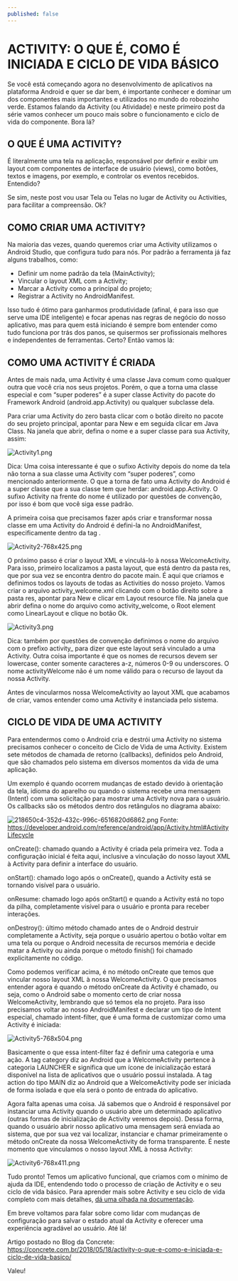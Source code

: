 ```yaml
---
published: false
---
```

# ACTIVITY: O QUE É, COMO É INICIADA E CICLO DE VIDA BÁSICO

Se você está começando agora no desenvolvimento de aplicativos na plataforma Android e quer se dar bem, é importante conhecer e dominar um dos componentes mais importantes e utilizados no mundo do robozinho verde. Estamos falando da Activity (ou Atividade) e neste primeiro post da série vamos conhecer um pouco mais sobre o funcionamento e ciclo de vida do componente. Bora lá?

## O QUE É UMA ACTIVITY?

É literalmente uma tela na aplicação, responsável por definir e exibir um layout com componentes de interface de usuário (views), como botões, textos e imagens, por exemplo, e controlar os eventos recebidos. Entendido?

Se sim, neste post vou usar Tela ou Telas no lugar de Activity ou Activities, para facilitar a compreensão. Ok?

## COMO CRIAR UMA ACTIVITY?

Na maioria das vezes, quando queremos criar uma Activity utilizamos o Android Studio, que configura tudo para nós. Por padrão a ferramenta já faz alguns trabalhos, como:

- Definir um nome padrão da tela (MainActivity);
- Vincular o layout XML com a Activity;
- Marcar a Activity como a principal do projeto;
- Registrar a Activity no AndroidManifest.

Isso tudo é ótimo para ganharmos produtividade (afinal, é para isso que serve uma IDE inteligente) e focar apenas nas regras de negócio do nosso aplicativo, mas para quem está iniciando é sempre bom entender como tudo funciona por trás dos panos, se quisermos ser profissionais melhores e independentes de ferramentas. Certo? Então vamos lá:

## COMO UMA ACTIVITY É CRIADA

Antes de mais nada, uma Activity é uma classe Java comum como qualquer outra que você cria nos seus projetos. Porém, o que a torna uma classe especial e com “super poderes” é a super classe Activity do pacote do Framework Android (android.app.Activity) ou qualquer subclasse dela.

Para criar uma Activity do zero basta clicar com o botão direito no pacote do seu projeto principal, apontar para New e em seguida clicar em Java Class. Na janela que abrir, defina o nome e a super classe para sua Activity, assim:

![Activity1.png]({{site.baseurl}}/_posts/Activity1.png)

Dica: Uma coisa interessante é que o sufixo Activity depois do nome da tela não torna a sua classe uma Activity com “super poderes”, como mencionado anteriormente. O que a torna de fato uma Activity do Android é a super classe que a sua classe tem que herdar: android.app.Activity. O sufixo Activity na frente do nome é utilizado por questões de convenção, por isso é bom que você siga esse padrão.

A primeira coisa que precisamos fazer após criar e transformar nossa classe em uma Activity do Android é defini-la no AndroidManifest, especificamente dentro da tag <application></application>.

![Activity2-768x425.png]({{site.baseurl}}/_posts/Activity2-768x425.png)

O próximo passo é criar o layout XML e vinculá-lo à nossa WelcomeActivity. Para isso, primeiro localizamos a pasta layout, que está dentro da pasta res, que por sua vez se encontra dentro do pacote main. É aqui que criamos e definimos todos os layouts de todas as Activities do nosso projeto. Vamos criar o arquivo activity_welcome.xml clicando com o botão direito sobre a pasta res, apontar para New e clicar em Layout resource file. Na janela que abrir defina o nome do arquivo como activity_welcome, o Root element como LinearLayout e clique no botão Ok.

![Activity3.png]({{site.baseurl}}/_posts/Activity3.png)

Dica: também por questões de convenção definimos o nome do arquivo com o prefixo activity_ para dizer que este layout será vinculado a uma Activity. Outra coisa importante é que os nomes de recursos devem ser lowercase, conter somente caracteres a-z, números 0-9 ou underscores. O nome activityWelcome não é um nome válido para o recurso de layout da nossa Activity.

Antes de vincularmos nossa WelcomeActivity ao layout XML que acabamos de criar, vamos entender como uma Activity é instanciada pelo sistema.

## CICLO DE VIDA DE UMA ACTIVITY

Para entendermos como o Android cria e destrói uma Activity no sistema precisamos conhecer o conceito de Ciclo de Vida de uma Activity. Existem sete métodos de chamada de retorno (callbacks), definidos pelo Android, que são chamados pelo sistema em diversos momentos da vida de uma aplicação.

Um exemplo é quando ocorrem mudanças de estado devido à orientação da tela, idioma do aparelho ou quando o sistema recebe uma mensagem (Intent) com uma solicitação para mostrar uma Activity nova para o usuário. Os callbacks são os métodos dentro dos retângulos no diagrama abaixo:

![218650c4-352d-432c-996c-6516820d6862.png]({{site.baseurl}}/_posts/218650c4-352d-432c-996c-6516820d6862.png)
Fonte: https://developer.android.com/reference/android/app/Activity.html#ActivityLifecycle

onCreate(): chamado quando a Activity é criada pela primeira vez. Toda a configuração inicial é feita aqui, inclusive a vinculação do nosso layout XML à Activity para definir a interface do usuário.

onStart(): chamado logo após o onCreate(), quando a Activity está se tornando visível para o usuário.

onResume: chamado logo após onStart() e quando a Activity está no topo da pilha, completamente visível para o usuário e pronta para receber interações.

onDestroy(): último método chamado antes de o Android destruir completamente a Activity, seja porque o usuário apertou o botão voltar em uma tela ou porque o Android necessita de recursos memória e decide matar a Activity ou ainda porque o método finish() foi chamado explicitamente no código.

Como podemos verificar acima, é no método onCreate que temos que vincular nosso layout XML à nossa WelcomeActivity. O que precisamos entender agora é quando o método onCreate da Activity é chamado, ou seja, como o Android sabe o momento certo de criar nossa WelcomeActivity, lembrando que só temos ela no projeto. Para isso precisamos voltar ao nosso AndroidManifest e declarar um tipo de Intent especial, chamado intent-filter, que é uma forma de customizar como uma Activity é iniciada:

![Activity5-768x504.png]({{site.baseurl}}/_posts/Activity5-768x504.png)

Basicamente o que essa intent-filter faz é definir uma categoria e uma ação. A tag category diz ao Android que a WelcomeActivity pertence à categoria LAUNCHER e significa que um ícone de inicialização estará disponível na lista de aplicativos que o usuário possui instalada. A tag action do tipo MAIN diz ao Android que a WelcomeActivity pode ser iniciada de forma isolada e que ela será o ponto de entrada do aplicativo.

Agora falta apenas uma coisa. Já sabemos que o Android é responsável por instanciar uma Activity quando o usuário abre um determinado aplicativo (outras formas de inicialização de Activity veremos depois). Dessa forma, quando o usuário abrir nosso aplicativo uma mensagem será enviada ao sistema, que por sua vez vai localizar, instanciar e chamar primeiramente o método onCreate da nossa WelcomeActivity de forma transparente. É neste momento que vinculamos o nosso layout XML à nossa Activity:

![Activity6-768x411.png]({{site.baseurl}}/_posts/Activity6-768x411.png)

Tudo pronto! Temos um aplicativo funcional, que criamos com o mínimo de ajuda da IDE, entendendo todo o processo de criação de Activity e o seu ciclo de vida básico. Para aprender mais sobre Activity e seu ciclo de vida completo com mais detalhes, [dá uma olhada na documentação](https://developer.android.com/reference/android/app/Activity).

Em breve voltamos para falar sobre como lidar com mudanças de configuração para salvar o estado atual da Activity e oferecer uma experiência agradável ao usuário. Até lá!

Artigo postado no Blog da Concrete:
https://concrete.com.br/2018/05/18/activity-o-que-e-como-e-iniciada-e-ciclo-de-vida-basico/

Valeu!